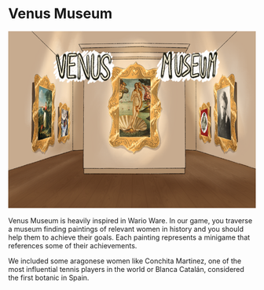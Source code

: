 # Venus Museum

<img src="./Pics/1.png" width="640px" height="360px"></img>

Venus Museum is heavily inspired in Wario Ware. In our game, you traverse a museum finding paintings of relevant women in history and you should help them to achieve their goals. Each painting represents a minigame that references some of their achievements. 

We included some aragonese women like Conchita Martinez, one of the most influential tennis players in the world or Blanca Catalán, considered the first botanic in Spain.
